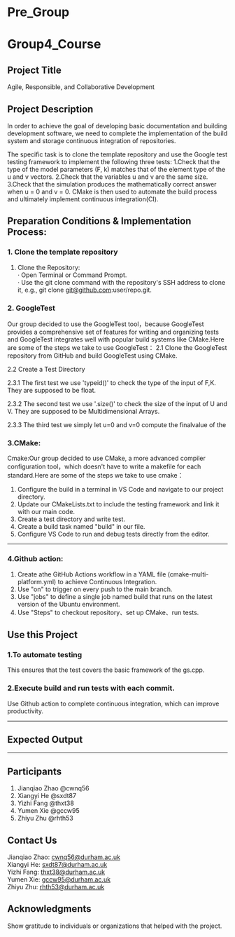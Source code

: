 # Pre_Group
# Group4_Course

## Project Title

Agile, Responsible, and Collaborative Development


## Project Description

In order to achieve the goal of developing basic documentation and building development software, we need to complete the implementation of the build system and storage continuous integration of repositories.

The specific task is to clone the template repository and use the Google test testing framework to implement the following three tests:
1.Check that the type of the model parameters (F, k) matches that of the element type of the u and v vectors.
2.Check that the variables u and v are the same size.
3.Check that the simulation produces the mathematically correct answer when u = 0 and v = 0. 
CMake is then used to automate the build process and ultimately implement continuous integration(CI).


## Preparation Conditions & Implementation Process:

### 1. Clone the template repository 
1. Clone the Repository:</br>
· Open Terminal or Command Prompt.</br>
· Use the git clone command with the repository's SSH address to clone it, e.g., git clone git@github.com:user/repo.git.</br>


### 2. GoogleTest
Our group decided to use the GoogleTest tool，because GoogleTest provides a comprehensive set of features for writing and organizing tests and GoogleTest integrates well with popular build systems like CMake.Here are some of the steps we take to use GoogleTest：
2.1 Clone the GoogleTest repository from GitHub and build GoogleTest using CMake.

2.2 Create a Test Directory

2.3.1 The first test we use 'typeid()' to check the type of the input of F,K. They are supposed to be float.

2.3.2 The second test we use '.size()' to check the size of the input of U and V. They are supposed to be Multidimensional Arrays.

2.3.3 The third test we simply let u=0 and v=0  compute the finalvalue of the

### 3.CMake:
Cmake:Our group decided to use CMake, a more advanced compiler configuration tool，which doesn't have to write a makefile for each standard.Here are some of the steps we take to use cmake：
1. Configure the build in a terminal in VS Code and navigate to our project directory. 
2. Update our CMakeLists.txt to include the testing framework and link it with our main code.
3. Create a test directory and write test.
4. Create a build task named "build" in our file.
5. Configure VS Code to run and debug tests directly from the editor. 
---
### 4.Github action:
1. Create athe GitHub Actions workflow in a YAML file (cmake-multi-platform.yml) to achieve Continuous Integration.  
2. Use "on" to trigger on every push to the main branch.
3. Use "jobs" to define a single job named build that runs on the latest version of the Ubuntu environment.
4. Use "Steps" to checkout repository、set up CMake、run tests.

## Use this Project 

### 1.To automate testing
This ensures that the test covers the basic framework of the gs.cpp.
### 2.Execute build and run tests with each commit.
Use Github action to complete continuous integration, which can improve productivity.

---

## Expected Output

---

## Participants
1. Jianqiao Zhao @cwnq56</br>
2. Xiangyi He @sxdt87</br>
3. Yizhi Fang @thxt38</br>
4. Yumen Xie @gccw95</br>
5. Zhiyu Zhu @rhth53


## Contact Us
Jianqiao Zhao:  cwnq56@durham.ac.uk </br>
Xiangyi He: sxdt87@durham.ac.uk </br>
Yizhi Fang: thxt38@durham.ac.uk</br>
Yumen Xie: gccw95@durham.ac.uk</br>
Zhiyu Zhu: rhth53@durham.ac.uk

## Acknowledgments
Show gratitude to individuals or organizations that helped with the project.



